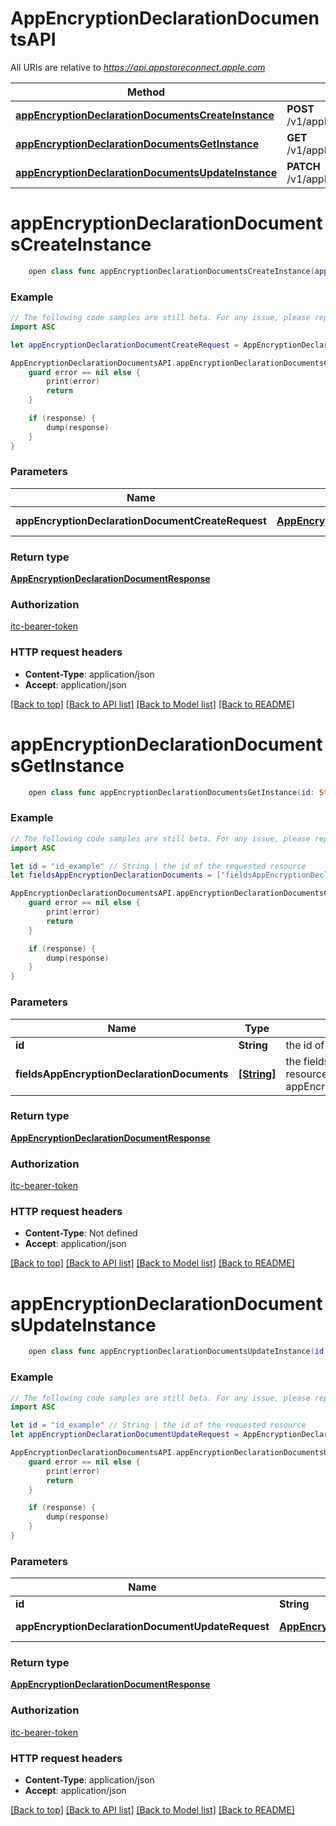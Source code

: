 # AppEncryptionDeclarationDocumentsAPI

All URIs are relative to *https://api.appstoreconnect.apple.com*

Method | HTTP request | Description
------------- | ------------- | -------------
[**appEncryptionDeclarationDocumentsCreateInstance**](AppEncryptionDeclarationDocumentsAPI.md#appencryptiondeclarationdocumentscreateinstance) | **POST** /v1/appEncryptionDeclarationDocuments | 
[**appEncryptionDeclarationDocumentsGetInstance**](AppEncryptionDeclarationDocumentsAPI.md#appencryptiondeclarationdocumentsgetinstance) | **GET** /v1/appEncryptionDeclarationDocuments/{id} | 
[**appEncryptionDeclarationDocumentsUpdateInstance**](AppEncryptionDeclarationDocumentsAPI.md#appencryptiondeclarationdocumentsupdateinstance) | **PATCH** /v1/appEncryptionDeclarationDocuments/{id} | 


# **appEncryptionDeclarationDocumentsCreateInstance**
```swift
    open class func appEncryptionDeclarationDocumentsCreateInstance(appEncryptionDeclarationDocumentCreateRequest: AppEncryptionDeclarationDocumentCreateRequest, completion: @escaping (_ data: AppEncryptionDeclarationDocumentResponse?, _ error: Error?) -> Void)
```



### Example
```swift
// The following code samples are still beta. For any issue, please report via http://github.com/OpenAPITools/openapi-generator/issues/new
import ASC

let appEncryptionDeclarationDocumentCreateRequest = AppEncryptionDeclarationDocumentCreateRequest(data: AppEncryptionDeclarationDocumentCreateRequest_data(type: "type_example", attributes: AppClipAdvancedExperienceImageCreateRequest_data_attributes(fileSize: 123, fileName: "fileName_example"), relationships: AppEncryptionDeclarationDocumentCreateRequest_data_relationships(appEncryptionDeclaration: AppEncryptionDeclarationDocumentCreateRequest_data_relationships_appEncryptionDeclaration(data: AppEncryptionDeclarationDocumentCreateRequest_data_relationships_appEncryptionDeclaration_data(type: "type_example", id: "id_example"))))) // AppEncryptionDeclarationDocumentCreateRequest | AppEncryptionDeclarationDocument representation

AppEncryptionDeclarationDocumentsAPI.appEncryptionDeclarationDocumentsCreateInstance(appEncryptionDeclarationDocumentCreateRequest: appEncryptionDeclarationDocumentCreateRequest) { (response, error) in
    guard error == nil else {
        print(error)
        return
    }

    if (response) {
        dump(response)
    }
}
```

### Parameters

Name | Type | Description  | Notes
------------- | ------------- | ------------- | -------------
 **appEncryptionDeclarationDocumentCreateRequest** | [**AppEncryptionDeclarationDocumentCreateRequest**](AppEncryptionDeclarationDocumentCreateRequest.md) | AppEncryptionDeclarationDocument representation | 

### Return type

[**AppEncryptionDeclarationDocumentResponse**](AppEncryptionDeclarationDocumentResponse.md)

### Authorization

[itc-bearer-token](../README.md#itc-bearer-token)

### HTTP request headers

 - **Content-Type**: application/json
 - **Accept**: application/json

[[Back to top]](#) [[Back to API list]](../README.md#documentation-for-api-endpoints) [[Back to Model list]](../README.md#documentation-for-models) [[Back to README]](../README.md)

# **appEncryptionDeclarationDocumentsGetInstance**
```swift
    open class func appEncryptionDeclarationDocumentsGetInstance(id: String, fieldsAppEncryptionDeclarationDocuments: [FieldsAppEncryptionDeclarationDocuments_appEncryptionDeclarationDocumentsGetInstance]? = nil, completion: @escaping (_ data: AppEncryptionDeclarationDocumentResponse?, _ error: Error?) -> Void)
```



### Example
```swift
// The following code samples are still beta. For any issue, please report via http://github.com/OpenAPITools/openapi-generator/issues/new
import ASC

let id = "id_example" // String | the id of the requested resource
let fieldsAppEncryptionDeclarationDocuments = ["fieldsAppEncryptionDeclarationDocuments_example"] // [String] | the fields to include for returned resources of type appEncryptionDeclarationDocuments (optional)

AppEncryptionDeclarationDocumentsAPI.appEncryptionDeclarationDocumentsGetInstance(id: id, fieldsAppEncryptionDeclarationDocuments: fieldsAppEncryptionDeclarationDocuments) { (response, error) in
    guard error == nil else {
        print(error)
        return
    }

    if (response) {
        dump(response)
    }
}
```

### Parameters

Name | Type | Description  | Notes
------------- | ------------- | ------------- | -------------
 **id** | **String** | the id of the requested resource | 
 **fieldsAppEncryptionDeclarationDocuments** | [**[String]**](String.md) | the fields to include for returned resources of type appEncryptionDeclarationDocuments | [optional] 

### Return type

[**AppEncryptionDeclarationDocumentResponse**](AppEncryptionDeclarationDocumentResponse.md)

### Authorization

[itc-bearer-token](../README.md#itc-bearer-token)

### HTTP request headers

 - **Content-Type**: Not defined
 - **Accept**: application/json

[[Back to top]](#) [[Back to API list]](../README.md#documentation-for-api-endpoints) [[Back to Model list]](../README.md#documentation-for-models) [[Back to README]](../README.md)

# **appEncryptionDeclarationDocumentsUpdateInstance**
```swift
    open class func appEncryptionDeclarationDocumentsUpdateInstance(id: String, appEncryptionDeclarationDocumentUpdateRequest: AppEncryptionDeclarationDocumentUpdateRequest, completion: @escaping (_ data: AppEncryptionDeclarationDocumentResponse?, _ error: Error?) -> Void)
```



### Example
```swift
// The following code samples are still beta. For any issue, please report via http://github.com/OpenAPITools/openapi-generator/issues/new
import ASC

let id = "id_example" // String | the id of the requested resource
let appEncryptionDeclarationDocumentUpdateRequest = AppEncryptionDeclarationDocumentUpdateRequest(data: AppEncryptionDeclarationDocumentUpdateRequest_data(type: "type_example", id: "id_example", attributes: AppClipAdvancedExperienceImageUpdateRequest_data_attributes(sourceFileChecksum: "sourceFileChecksum_example", uploaded: false))) // AppEncryptionDeclarationDocumentUpdateRequest | AppEncryptionDeclarationDocument representation

AppEncryptionDeclarationDocumentsAPI.appEncryptionDeclarationDocumentsUpdateInstance(id: id, appEncryptionDeclarationDocumentUpdateRequest: appEncryptionDeclarationDocumentUpdateRequest) { (response, error) in
    guard error == nil else {
        print(error)
        return
    }

    if (response) {
        dump(response)
    }
}
```

### Parameters

Name | Type | Description  | Notes
------------- | ------------- | ------------- | -------------
 **id** | **String** | the id of the requested resource | 
 **appEncryptionDeclarationDocumentUpdateRequest** | [**AppEncryptionDeclarationDocumentUpdateRequest**](AppEncryptionDeclarationDocumentUpdateRequest.md) | AppEncryptionDeclarationDocument representation | 

### Return type

[**AppEncryptionDeclarationDocumentResponse**](AppEncryptionDeclarationDocumentResponse.md)

### Authorization

[itc-bearer-token](../README.md#itc-bearer-token)

### HTTP request headers

 - **Content-Type**: application/json
 - **Accept**: application/json

[[Back to top]](#) [[Back to API list]](../README.md#documentation-for-api-endpoints) [[Back to Model list]](../README.md#documentation-for-models) [[Back to README]](../README.md)

